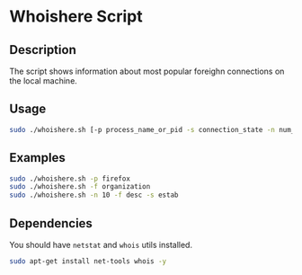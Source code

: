# Whoishere Script
## Description
The script shows information about most popular foreighn connections on the local machine.

## Usage
```sh
sudo ./whoishere.sh [-p process_name_or_pid -s connection_state -n num_lines_to_output  -f field_to_fetch]
```

## Examples
```sh
sudo ./whoishere.sh -p firefox
sudo ./whoishere.sh -f organization
sudo ./whoishere.sh -n 10 -f desc -s estab
```

## Dependencies
You should have `netstat` and `whois` utils installed.
```sh
sudo apt-get install net-tools whois -y
```
